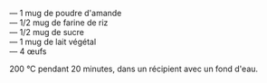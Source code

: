 ﻿— 1 mug de poudre d'amande  
— 1/2 mug de farine de riz  
— 1/2 mug de sucre  
— 1 mug de lait végétal  
— 4 œufs  

200 °C pendant 20 minutes, dans un récipient avec un fond d'eau.